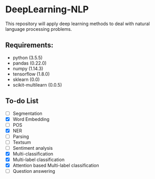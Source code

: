 # DeepLearning-NLP
This repository will apply deep learning methods to deal with natural language processing problems. 

## Requirements:
* python (3.5.5)
* pandas (0.22.0)
* numpy (1.14.3)
* tensorflow (1.8.0)
* sklearn (0.0)
* scikit-multilearn (0.0.5)

## To-do List
* [ ] Segmentation
* [x] Word Embedding
* [ ] POS
* [x] NER
* [ ] Parsing
* [ ] Textsum
* [ ] Sentiment analysis
* [x] Multi-classification
* [x] Multi-label classification
* [x] Attention based Multi-label classification
* [ ] Question answering
